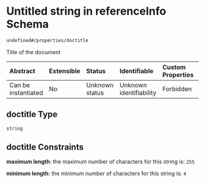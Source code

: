 # Untitled string in referenceInfo Schema

```txt
undefined#/properties/doctitle
```

Title of the document

| Abstract            | Extensible | Status         | Identifiable            | Custom Properties | Additional Properties | Access Restrictions | Defined In                                                                                |
| :------------------ | :--------- | :------------- | :---------------------- | :---------------- | :-------------------- | :------------------ | :---------------------------------------------------------------------------------------- |
| Can be instantiated | No         | Unknown status | Unknown identifiability | Forbidden         | Allowed               | none                | [reference\_info.schema.json\*](../out/reference_info.schema.json "open original schema") |

## doctitle Type

`string`

## doctitle Constraints

**maximum length**: the maximum number of characters for this string is: `255`

**minimum length**: the minimum number of characters for this string is: `4`
